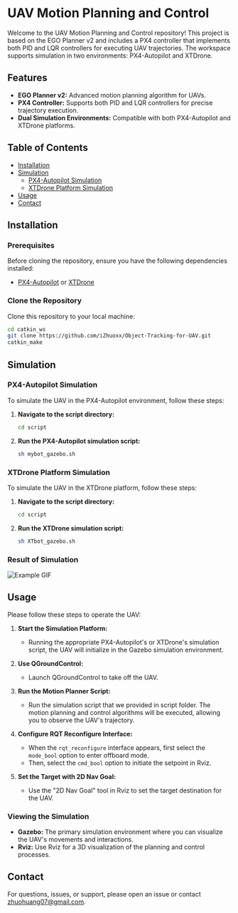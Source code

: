 
# UAV Motion Planning and Control

Welcome to the UAV Motion Planning and Control repository! This project is based on the EGO Planner v2 and includes a PX4 controller that implements both PID and LQR controllers for executing UAV trajectories. The workspace supports simulation in two environments: PX4-Autopilot and XTDrone.

## Features

- **EGO Planner v2:** Advanced motion planning algorithm for UAVs.
- **PX4 Controller:** Supports both PID and LQR controllers for precise trajectory execution.
- **Dual Simulation Environments:** Compatible with both PX4-Autopilot and XTDrone platforms.

## Table of Contents

- [Installation](#installation)
- [Simulation](#simulation)
  - [PX4-Autopilot Simulation](#px4-autopilot-simulation)
  - [XTDrone Platform Simulation](#xtdrone-platform-simulation)
- [Usage](#usage)
- [Contact](#contact)

## Installation

### Prerequisites

Before cloning the repository, ensure you have the following dependencies installed:

- [PX4-Autopilot](https://github.com/PX4/PX4-Autopilot) or [XTDrone](https://github.com/robin-shaun/XTDrone/blob/master/README.en.md)

### Clone the Repository

Clone this repository to your local machine:

```sh
cd catkin_ws
git clone https://github.com/iZhuoxx/Object-Tracking-for-UAV.git
catkin_make
```

## Simulation

### PX4-Autopilot Simulation

To simulate the UAV in the PX4-Autopilot environment, follow these steps:

1. **Navigate to the script directory:**

    ```sh
    cd script
    ```

2. **Run the PX4-Autopilot simulation script:**

    ```sh
    sh mybot_gazebo.sh
    ```

### XTDrone Platform Simulation

To simulate the UAV in the XTDrone platform, follow these steps:

1. **Navigate to the script directory:**

    ```sh
    cd script
    ```

2. **Run the XTDrone simulation script:**

    ```sh
    sh XTbot_gazebo.sh
    ```

### Result of Simulation

![Example GIF](result/egov2demo.gif)

## Usage

Please follow these steps to operate the UAV:

1. **Start the Simulation Platform:**

    - Running the appropriate PX4-Autopilot's or XTDrone's simulation script, the UAV will initialize in the Gazebo simulation environment.

2. **Use QGroundControl:**

    - Launch QGroundControl to take off the UAV.

3. **Run the Motion Planner Script:**

    - Run the simulation script that we provided in script folder. The motion planning and control algorithms will be executed, allowing you to observe the UAV's trajectory.

4. **Configure RQT Reconfigure Interface:**

    - When the `rqt_reconfigure` interface appears, first select the `mode_bool` option to enter offboard mode.
    - Then, select the `cmd_bool` option to initiate the setpoint in Rviz.

5. **Set the Target with 2D Nav Goal:**

    - Use the "2D Nav Goal" tool in Rviz to set the target destination for the UAV.

### Viewing the Simulation

- **Gazebo:** The primary simulation environment where you can visualize the UAV's movements and interactions.
- **Rviz:** Use Rviz for a 3D visualization of the planning and control processes.

## Contact

For questions, issues, or support, please open an issue or contact [zhuohuang07@gmail.com](zhuohuang07@gmail.com).
